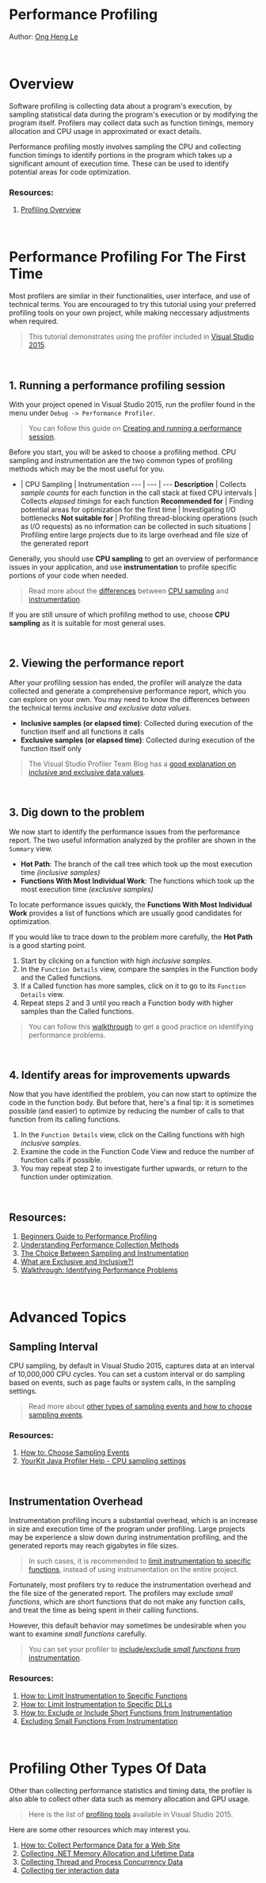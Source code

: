 # Performance Profiling

Author: [Ong Heng Le](https://github.com/initialshl)

<br>

# Overview

Software profiling is collecting data about a program's execution, by sampling statistical 
data during the program's execution or by modifying the program itself. Profilers may 
collect data such as function timings, memory allocation and CPU usage in approximated 
or exact details. 

Performance profiling mostly involves sampling the CPU and collecting function timings 
to identify portions in the program which takes up a significant amount of execution time. 
These can be used to identify potential areas for code optimization.

### Resources:
1. [Profiling Overview](https://msdn.microsoft.com/en-us/library/bb384493(v=vs.110).aspx)

<br>

# Performance Profiling For The First Time

Most profilers are similar in their functionalities, user interface, and use of 
technical terms. You are encouraged to try this tutorial using your preferred profiling 
tools on your own project, while making neccessary adjustments when required. <br>

> This tutorial demonstrates using the profiler included in [Visual Studio 2015](https://www.visualstudio.com/downloads/).

<br>

## 1. Running a performance profiling session

With your project opened in Visual Studio 2015, run the profiler found in the menu under 
`Debug -> Performance Profiler`. 

> You can follow this guide on [Creating and running a performance session](https://msdn.microsoft.com/en-us/library/ms182372.aspx#Anchor_0).

Before you start, you will be asked to choose a profiling method. CPU sampling and 
instrumentation are the two common types of profiling methods which may be the most 
useful for you.

- | CPU Sampling | Instrumentation
--- | --- | ---
**Description** | Collects *sample counts* for each function in the call stack at fixed CPU intervals | Collects *elapsed timings* for each function
**Recommended for** | Finding potential areas for optimization for the first time | Investigating I/O bottlenecks
**Not suitable for** | Profiling thread-blocking operations (such as I/O requests) as no information can be collected in such situations | Profiling entire large projects due to its large overhead and file size of the generated report

Generally, you should use **CPU sampling** to get an overview of performance issues in your 
application, and use **instrumentation** to profile specific portions of your code when needed.
> Read more about the [differences](https://blogs.msdn.microsoft.com/ejarvi/2005/04/07/the-choice-between-sampling-and-instrumentation/) between 
[CPU sampling](https://msdn.microsoft.com/en-us/library/dd264994.aspx#Anchor_0) and 
[instrumentation](https://msdn.microsoft.com/en-us/library/dd264994.aspx#Anchor_1).

If you are still unsure of which profiling method to use, choose **CPU sampling** as it is 
suitable for most general uses.

<br>

## 2. Viewing the performance report

After your profiling session has ended, the profiler will analyze the data collected and 
generate a comprehensive performance report, which you can explore on your own. You may 
need to know the differences between the technical terms *inclusive and exclusive 
data values*.

* **Inclusive samples (or elapsed time)**: Collected during execution of the function itself and all functions it calls
* **Exclusive samples (or elapsed time)**: Collected during execution of the function itself only

> The Visual Studio Profiler Team Blog has a [good explanation on inclusive and exclusive data values](https://blogs.msdn.microsoft.com/profiler/2004/06/09/what-are-exclusive-and-inclusive/).

<br>

## 3. Dig down to the problem

We now start to identify the performance issues from the performance report. The two 
useful information analyzed by the profiler are shown in the `Summary` view.

* **Hot Path**: The branch of the call tree which took up the most execution time *(inclusive samples)*
* **Functions With Most Individual Work**: The functions which took up the most execution time *(exclusive samples)*

To locate performance issues quickly, the **Functions With Most Individual Work** provides 
a list of functions which are usually good candidates for optimization.

If you would like to trace down to the problem more carefully, the **Hot Path** is a good 
starting point. 

1. Start by clicking on a function with high *inclusive samples*. 
1. In the `Function Details` view, compare the samples in the Function body and the Called functions.
1. If a Called function has more samples, click on it to go to its `Function Details` view.
1. Repeat steps 2 and 3 until you reach a Function body with higher samples than the Called functions.

> You can follow this [walkthrough](https://msdn.microsoft.com/en-us/library/ms182398.aspx)
to get a good practice on identifying performance problems.

<br>

## 4. Identify areas for improvements upwards

Now that you have identified the problem, you can now start to optimize the code in the 
function body. But before that, here's a final tip: it is sometimes possible (and easier) 
to optimize by reducing the number of calls to that function from its calling functions.

1. In the `Function Details` view, click on the Calling functions with high *inclusive samples*.
1. Examine the code in the Function Code View and reduce the number of function calls if possible.
1. You may repeat step 2 to investigate further upwards, or return to the function under optimization.

<br>

## Resources:
1. [Beginners Guide to Performance Profiling](https://msdn.microsoft.com/en-us/library/ms182372.aspx)
1. [Understanding Performance Collection Methods](https://msdn.microsoft.com/en-us/library/dd264994.aspx)
1. [The Choice Between Sampling and Instrumentation](https://blogs.msdn.microsoft.com/ejarvi/2005/04/07/the-choice-between-sampling-and-instrumentation/)
1. [What are Exclusive and Inclusive?!](https://blogs.msdn.microsoft.com/profiler/2004/06/09/what-are-exclusive-and-inclusive/)
1. [Walkthrough: Identifying Performance Problems](https://msdn.microsoft.com/en-us/library/ms182398.aspx)

<br>

# Advanced Topics

## Sampling Interval

CPU sampling, by default in Visual Studio 2015, captures data at an interval of 
10,000,000 CPU cycles. You can set a custom interval or do sampling based on events, 
such as page faults or system calls, in the sampling settings.

> Read more about [other types of sampling events and how to choose sampling events](https://msdn.microsoft.com/en-us/library/ms182376.aspx).

### Resources:
1. [How to: Choose Sampling Events](https://msdn.microsoft.com/en-us/library/ms182376.aspx)
1. [YourKit Java Profiler Help - CPU sampling settings](https://www.yourkit.com/docs/java/help/sampling_settings.jsp)

<br>

## Instrumentation Overhead

Instrumentation profiling incurs a substantial overhead, which is an increase in size 
and execution time of the program under profiling. Large projects may be experience a 
slow down during instrumentation profiling, and the generated reports may reach gigabytes 
in file sizes.

> In such cases, it is recommended to [limit instrumentation to specific functions](https://msdn.microsoft.com/en-us/library/cc470663.aspx), 
instead of using instrumentation on the entire project.

Fortunately, most profilers try to reduce the instrumentation overhead and the file size 
of the generated report. The profilers may exclude *small functions*, which are short 
functions that do not make any function calls, and treat the time as being spent in their 
calling functions.

However, this default behavior may sometimes be undesirable when you want to examine 
*small functions* carefully.

> You can set your profiler to [include/exclude *small functions* from instrumentation](https://msdn.microsoft.com/en-us/library/bb514150.aspx).

### Resources:
1. [How to: Limit Instrumentation to Specific Functions](https://msdn.microsoft.com/en-us/library/cc470663.aspx)
1. [How to: Limit Instrumentation to Specific DLLs](https://msdn.microsoft.com/en-us/library/bb385752.aspx)
1. [How to: Exclude or Include Short Functions from Instrumentation](https://msdn.microsoft.com/en-us/library/bb514150.aspx)
1. [Excluding Small Functions From Instrumentation](https://blogs.msdn.microsoft.com/profiler/2008/07/08/excluding-small-functions-from-instrumentation/)

<br>

# Profiling Other Types Of Data

Other than collecting performance statistics and timing data, the profiler is also able 
to collect other data such as memory allocation and GPU usage. 

> Here is the list of [profiling tools](https://msdn.microsoft.com/en-us/library/mt210448.aspx) available in Visual Studio 2015.

Here are some other resources which may interest you.

1. [How to: Collect Performance Data for a Web Site](https://msdn.microsoft.com/en-us/library/2s0xxa1d.aspx)
1. [Collecting .NET Memory Allocation and Lifetime Data](https://msdn.microsoft.com/en-us/library/dd264934.aspx)
1. [Collecting Thread and Process Concurrency Data](https://msdn.microsoft.com/en-us/library/dd265004.aspx)
1. [Collecting tier interaction data](https://msdn.microsoft.com/en-us/library/dd465169.aspx)
